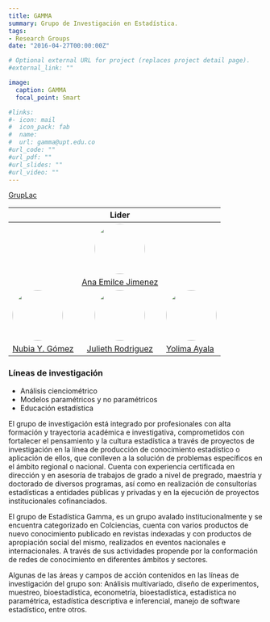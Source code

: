 ```yaml
---
title: GAMMA
summary: Grupo de Investigación en Estadística.
tags:
- Research Groups
date: "2016-04-27T00:00:00Z"

# Optional external URL for project (replaces project detail page).
#external_link: ""

image:
  caption: GAMMA
  focal_point: Smart

#links:
#- icon: mail
#  icon_pack: fab
#  name: 
#  url: gamma@upt.edu.co
#url_code: ""
#url_pdf: ""
#url_slides: ""
#url_video: ""
---
```


<style>
  #circleM
  {
  border-radius:50% 50% 50% 50%;
  width:100px;
  height:100px;
  }
</style>

[GrupLac](https://scienti.minciencias.gov.co/gruplac/jsp/visualiza/visualizagr.jsp?nro=00000000010516)

  
&nbsp;| Lider | &nbsp;
-----| :-----:| -----
&nbsp;|[<img src ="https://matematicas.netlify.app/authors/jimenez-a/avatar_hu188fa0dc0943cf2c67f51662f6176b50_862062_270x270_fill_q90_lanczos_center.jpg" id="circleM">](https://matematicas.netlify.app/authors/jimenez-a/) | &nbsp;
&nbsp;| [Ana Emilce Jimenez](https://matematicas.netlify.app/authors/jimenez-a/) | &nbsp;
[<img src ="https://matematicas.netlify.app/authors/gomez-n/avatar_hu1d753bf87762a1539e76fc1208fb6840_3191745_270x270_fill_q90_lanczos_center.jpg"  id="circleM">](https://matematicas.netlify.app/authors/gomez-n/) | [<img src ="https://matematicas.netlify.app/authors/rodriguez-j/avatar_hub36f9e3ed2f551ac550cd2459c860d9f_84917_270x270_fill_q90_lanczos_center.jpg"  id="circleM">](https://matematicas.netlify.app/authors/rodriguez-j/)| [<img src ="https://matematicas.netlify.app/authors/ayala-y/avatar_hub36f9e3ed2f551ac550cd2459c860d9f_84917_270x270_fill_q90_lanczos_center.jpg"  id="circleM">](https://matematicas.netlify.app/authors/ayala-y/)|
[Nubia Y. Gómez](https://matematicas.netlify.app/authors/gomez-n/)|[Julieth Rodriguez](https://matematicas.netlify.app/authors/rodriguez-j/)| [Yolima Ayala](https://matematicas.netlify.app/authors/ayala-y/)



### Líneas de investigación

+ Análisis cienciométrico
+ Modelos paramétricos y no paramétricos
+ Educación estadística

El grupo de investigación está integrado por profesionales con alta formación y trayectoria académica e investigativa, comprometidos con fortalecer el pensamiento y la cultura estadística a través de proyectos de investigación en la línea de producción de conocimiento estadístico o aplicación de ellos, que conlleven a la solución de problemas específicos en el ámbito regional o nacional. Cuenta con experiencia certificada en dirección y en asesoría de trabajos de grado a nivel de pregrado, maestría y doctorado de diversos programas, así como en realización de consultorías estadísticas a entidades públicas y privadas y en la ejecución de proyectos institucionales cofinanciados. 

El grupo de Estadística Gamma, es un grupo avalado institucionalmente y se encuentra categorizado en Colciencias, cuenta con varios productos de nuevo conocimiento publicado en revistas indexadas y con productos de apropiación social del mismo, realizados en eventos nacionales e internacionales. A través de sus actividades propende por la conformación de redes de conocimiento en diferentes ámbitos y sectores. 

Algunas de las áreas y campos de acción contenidos en las líneas de investigación del grupo son: Análisis multivariado, diseño de experimentos, muestreo, bioestadística, econometría, bioestadística, estadística no paramétrica, estadística descriptiva e inferencial, manejo de software estadístico, entre otros.

